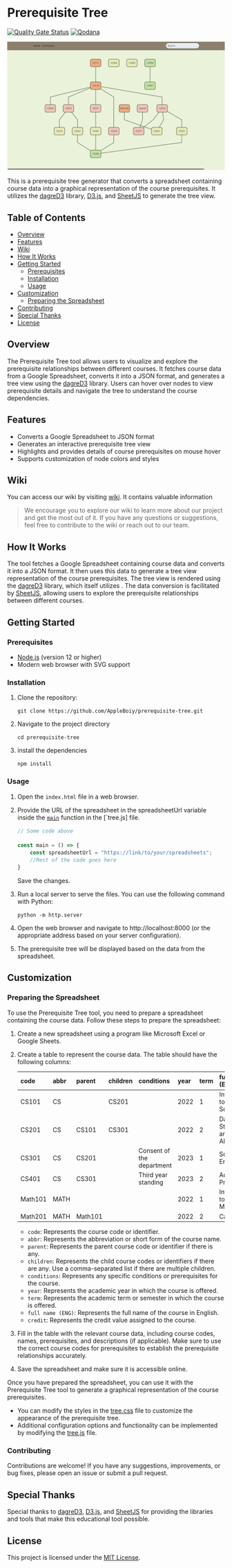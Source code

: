 # Prerequisite Tree

[![Quality Gate Status](https://sonarcloud.io/api/project_badges/measure?project=AppleBoiy_prerequisite-tree&metric=alert_status)](https://sonarcloud.io/summary/new_code?id=AppleBoiy_prerequisite-tree) [![Qodana](https://github.com/AppleBoiy/prerequisite-tree/actions/workflows/code_quality.yml/badge.svg)](https://github.com/AppleBoiy/prerequisite-tree/actions/workflows/code_quality.yml)

![screen shot]

This is a prerequisite tree generator that converts a spreadsheet containing course data into a graphical representation
of the course prerequisites. It utilizes the [dagreD3] library, [D3.js], and [SheetJS] to generate the tree view.

## Table of Contents

- [Overview](#overview)
- [Features](#features)
- [Wiki](#wiki)
- [How It Works](#how-it-works)
- [Getting Started](#getting-started)
    - [Prerequisites](#prerequisites)
    - [Installation](#installation)
    - [Usage](#usage)
- [Customization](#customization)
    - [Preparing the Spreadsheet](#preparing-the-spreadsheet)
- [Contributing](#contributing)
- [Special Thanks](#special-thanks)
- [License](#license)

## Overview

The Prerequisite Tree tool allows users to visualize and explore the prerequisite relationships between different
courses. It fetches course data from a Google Spreadsheet, converts it into a JSON format, and generates a tree view
using the [dagreD3] library. Users can hover over nodes to view prerequisite details and navigate the tree to understand
the course dependencies.

## Features

- Converts a Google Spreadsheet to JSON format
- Generates an interactive prerequisite tree view
- Highlights and provides details of course prerequisites on mouse hover
- Supports customization of node colors and styles

## Wiki

You can access our wiki by visiting [wiki](https://cmu.to/cs-prereq-notion). It contains valuable information

> We encourage you to explore our wiki to learn more about our project and get the most out of it. If you have any
> questions or suggestions, feel free to contribute to the wiki or reach out to our team.

## How It Works

The tool fetches a Google Spreadsheet containing course data and converts it into a JSON format. It then uses this data
to generate a tree view representation of the course prerequisites. The tree view is rendered using the [dagreD3]
library, which itself utilizes . The data conversion is facilitated by [SheetJS], allowing users to explore the
prerequisite relationships between different courses.

<a name="guidelines"></a>

## Getting Started

### Prerequisites

- [Node.js] (version 12 or higher)
- Modern web browser with SVG support

### Installation

1. Clone the repository:
   ```shell
   git clone https://github.com/AppleBoiy/prerequisite-tree.git
    ```

2. Navigate to the project directory
    ```shell
    cd prerequisite-tree
    ```

3. install the dependencies
    ```shell
    npm install
    ```

### Usage

1. Open the `index.html` file in a web browser.
2. Provide the URL of the spreadsheet in the spreadsheetUrl variable inside the [`main`](./docs/js/tree.js) function in
   the [`tree.js] file.
   ```javascript {.line-numbers}
   // Some code above

   const main = () => {
       const spreadsheetUrl = "https://link/to/your/spreadsheets";
       //Rest of the code goes here
   }
   ```
   Save the changes.

3. Run a local server to serve the files. You can use the following command with Python:
    ```shell
   python -m http.server
    ```
4. Open the web browser and navigate to http://localhost:8000 (or the appropriate address based on your server
   configuration).
5. The prerequisite tree will be displayed based on the data from the spreadsheet.

## Customization

### Preparing the Spreadsheet

To use the Prerequisite Tree tool, you need to prepare a spreadsheet containing the course data. Follow these steps to
prepare the spreadsheet:

1. Create a new spreadsheet using a program like Microsoft Excel or Google Sheets.
2. Create a table to represent the course data. The table should have the following columns:

   | code    | abbr | parent  | children | conditions                | year | term | full name (ENG)                  | credit |
      |---------|------|---------|----------|---------------------------|------|------|----------------------------------|--------|
   | CS101   | CS   |         | CS201    |                           | 2022 | 1    | Introduction to Computer Science | 3      |
   | CS201   | CS   | CS101   | CS301    |                           | 2022 | 2    | Data Structures and Algorithms   | 4      |
   | CS301   | CS   | CS201   |          | Consent of the department | 2023 | 1    | Software Engineering             | 3      |
   | CS401   | CS   | CS301   |          | Third year standing       | 2023 | 2    | Advanced Programming             | 4      |
   | Math101 | MATH |         |          |                           | 2022 | 1    | Introduction to Mathematics      | 3      |
   | Math201 | MATH | Math101 |          |                           | 2022 | 2    | Calculus                         | 4      |

    - `code`: Represents the course code or identifier.
    - `abbr`: Represents the abbreviation or short form of the course name.
    - `parent`: Represents the parent course code or identifier if there is any.
    - `children`: Represents the child course codes or identifiers if there are any. Use a comma-separated list if there
      are multiple children.
    - `conditions`: Represents any specific conditions or prerequisites for the course.
    - `year`: Represents the academic year in which the course is offered.
    - `term`: Represents the academic term or semester in which the course is offered.
    - `full name (ENG)`: Represents the full name of the course in English.
    - `credit`: Represents the credit value assigned to the course.

3. Fill in the table with the relevant course data, including course codes, names, prerequisites, and descriptions (if
   applicable). Make sure to use the correct course codes for prerequisites to establish the prerequisite relationships
   accurately.
4. Save the spreadsheet and make sure it is accessible online.

Once you have prepared the spreadsheet, you can use it with the Prerequisite Tree tool to generate a graphical
representation of the course prerequisites.

* You can modify the styles in the [tree.css] file to customize the appearance of the prerequisite tree.
* Additional configuration options and functionality can be implemented by modifying the [tree.js] file.

### Contributing

Contributions are welcome! If you have any suggestions, improvements, or bug fixes, please open an issue or submit a
pull request.

## Special Thanks

Special thanks to [dagreD3], [D3.js], and [SheetJS] for providing the libraries and tools that make this educational
tool possible.

## License

This project is licensed under the [MIT License](LICENSE).


[dagreD3]: https://github.com/dagrejs/dagre-d3

[D3.js]: https://d3js.org

[SheetJS]: https://sheetjs.com

[Node.js]: https://nodejs.org/en

[tree.js]: ./docs/js/tree.js

[tree.css]: ./docs/css/tree.css

[screen shot]: ./docs/img/tree_view_screenshot.png
